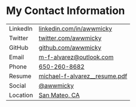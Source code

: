 # My Contact Information

<table>
<tbody>
  <tr>
    <td>LinkedIn</td>
    <td><a 
      target="_blank"
      href="https://linkedin.com/in/awwmicky"
    >linkedin.com/in/awwmicky
    </a></td>
  </tr>
  <tr>
    <td>Twitter</td>
    <td><a 
      target="_blank"
      href="https://twitter.com/awwmicky"
    >twitter.com/awwmicky
    </a></td>
  </tr>
  <tr>
    <td>GitHub</td>
    <td><a 
      target="_blank"
      href="https://github.com/awwmicky"
    >github.com/awwmicky
    </a></td>
  </tr>
  <tr>
    <td>Email</td>
    <td><a 
      target="_self"
      href="mailto:m-f-alvarez@outlook.com"
    >m-f-alvarez@outlook.com
    </a></td>
  </tr>
  <tr>
    <td>Phone</td>
    <td><a 
      target="_self"
      href="https://rebrand.ly/michael-f-alvarez__phone"
    >650-260-8682
    </a></td>
    <!-- https://aww-micky.web.app/phone.html -->
    <!-- https://rebrand.ly/michael-f-alvarez__phone -->
  </tr>
  <tr>
    <td>Resume</td>
    <td><a 
      target="_blank"
      href="https://rebrand.ly/michael-f-alvarez__resume"
    >michael-f-alvarez__resume.pdf
    </a></td>
    <!-- https://aww-micky.web.app/up_/docs/michael-f-alvarez__resume.pdf -->
    <!-- https://rebrand.ly/michael-f-alvarez__resume -->
  </tr>
  <tr>
    <td>Social</td>
    <td><a 
      target="_blank" 
      rel="noopener noreferrer"
      href="https://rebrand.ly/michael-f-alvarez__social"
    >@awwmicky
    </a></td>
    <!-- https://www.google.com/search?q=@awwmicky -->
    <!-- https://rebrand.ly/michael-f-alvarez__social -->
  </tr>
  <tr>
    <td>Location</td>
    <td><a 
      target="_blank" 
      rel="noopener noreferrer"
      href="https://www.google.com/maps/place/San+Mateo,+CA"
    >San Mateo, CA
    </a></td>
  </tr>
</tbody>
</table>

  <!-- "plugins": [ "postcss-preset-env" ] -->